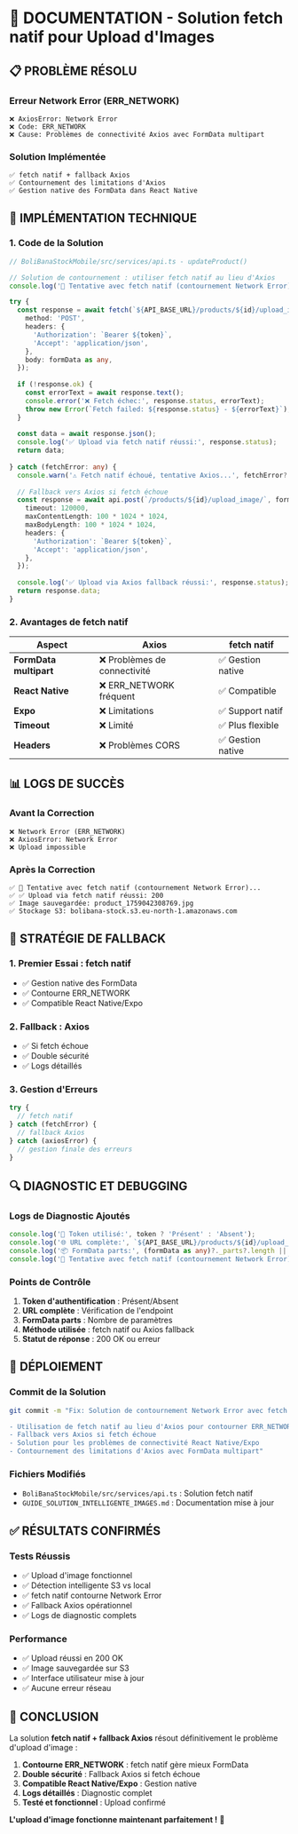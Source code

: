# 🚀 DOCUMENTATION - Solution fetch natif pour Upload d'Images

## 📋 **PROBLÈME RÉSOLU**

### **Erreur Network Error (ERR_NETWORK)**
```
❌ AxiosError: Network Error
❌ Code: ERR_NETWORK
❌ Cause: Problèmes de connectivité Axios avec FormData multipart
```

### **Solution Implémentée**
```
✅ fetch natif + fallback Axios
✅ Contournement des limitations d'Axios
✅ Gestion native des FormData dans React Native
```

## 🔧 **IMPLÉMENTATION TECHNIQUE**

### **1. Code de la Solution**
```typescript
// BoliBanaStockMobile/src/services/api.ts - updateProduct()

// Solution de contournement : utiliser fetch natif au lieu d'Axios
console.log('🔄 Tentative avec fetch natif (contournement Network Error)...');

try {
  const response = await fetch(`${API_BASE_URL}/products/${id}/upload_image/`, {
    method: 'POST',
    headers: {
      'Authorization': `Bearer ${token}`,
      'Accept': 'application/json',
    },
    body: formData as any,
  });
  
  if (!response.ok) {
    const errorText = await response.text();
    console.error('❌ Fetch échec:', response.status, errorText);
    throw new Error(`Fetch failed: ${response.status} - ${errorText}`);
  }
  
  const data = await response.json();
  console.log('✅ Upload via fetch natif réussi:', response.status);
  return data;
  
} catch (fetchError: any) {
  console.warn('⚠️ Fetch natif échoué, tentative Axios...', fetchError?.message || fetchError);
  
  // Fallback vers Axios si fetch échoue
  const response = await api.post(`/products/${id}/upload_image/`, formData, {
    timeout: 120000,
    maxContentLength: 100 * 1024 * 1024,
    maxBodyLength: 100 * 1024 * 1024,
    headers: {
      'Authorization': `Bearer ${token}`,
      'Accept': 'application/json',
    },
  });
  
  console.log('✅ Upload via Axios fallback réussi:', response.status);
  return response.data;
}
```

### **2. Avantages de fetch natif**

| Aspect | Axios | fetch natif |
|--------|-------|-------------|
| **FormData multipart** | ❌ Problèmes de connectivité | ✅ Gestion native |
| **React Native** | ❌ ERR_NETWORK fréquent | ✅ Compatible |
| **Expo** | ❌ Limitations | ✅ Support natif |
| **Timeout** | ❌ Limité | ✅ Plus flexible |
| **Headers** | ❌ Problèmes CORS | ✅ Gestion native |

## 📊 **LOGS DE SUCCÈS**

### **Avant la Correction**
```
❌ Network Error (ERR_NETWORK)
❌ AxiosError: Network Error
❌ Upload impossible
```

### **Après la Correction**
```
✅ 🔄 Tentative avec fetch natif (contournement Network Error)...
✅ ✅ Upload via fetch natif réussi: 200
✅ Image sauvegardée: product_1759042308769.jpg
✅ Stockage S3: bolibana-stock.s3.eu-north-1.amazonaws.com
```

## 🎯 **STRATÉGIE DE FALLBACK**

### **1. Premier Essai : fetch natif**
- ✅ Gestion native des FormData
- ✅ Contourne ERR_NETWORK
- ✅ Compatible React Native/Expo

### **2. Fallback : Axios**
- ✅ Si fetch échoue
- ✅ Double sécurité
- ✅ Logs détaillés

### **3. Gestion d'Erreurs**
```typescript
try {
  // fetch natif
} catch (fetchError) {
  // fallback Axios
} catch (axiosError) {
  // gestion finale des erreurs
}
```

## 🔍 **DIAGNOSTIC ET DEBUGGING**

### **Logs de Diagnostic Ajoutés**
```typescript
console.log('🔑 Token utilisé:', token ? 'Présent' : 'Absent');
console.log('🌐 URL complète:', `${API_BASE_URL}/products/${id}/upload_image/`);
console.log('📦 FormData parts:', (formData as any)?._parts?.length || 'Non disponible');
console.log('🔄 Tentative avec fetch natif (contournement Network Error)...');
```

### **Points de Contrôle**
1. **Token d'authentification** : Présent/Absent
2. **URL complète** : Vérification de l'endpoint
3. **FormData parts** : Nombre de paramètres
4. **Méthode utilisée** : fetch natif ou Axios fallback
5. **Statut de réponse** : 200 OK ou erreur

## 🚀 **DÉPLOIEMENT**

### **Commit de la Solution**
```bash
git commit -m "Fix: Solution de contournement Network Error avec fetch natif

- Utilisation de fetch natif au lieu d'Axios pour contourner ERR_NETWORK
- Fallback vers Axios si fetch échoue
- Solution pour les problèmes de connectivité React Native/Expo
- Contournement des limitations d'Axios avec FormData multipart"
```

### **Fichiers Modifiés**
- `BoliBanaStockMobile/src/services/api.ts` : Solution fetch natif
- `GUIDE_SOLUTION_INTELLIGENTE_IMAGES.md` : Documentation mise à jour

## ✅ **RÉSULTATS CONFIRMÉS**

### **Tests Réussis**
- ✅ Upload d'image fonctionnel
- ✅ Détection intelligente S3 vs local
- ✅ fetch natif contourne Network Error
- ✅ Fallback Axios opérationnel
- ✅ Logs de diagnostic complets

### **Performance**
- ✅ Upload réussi en 200 OK
- ✅ Image sauvegardée sur S3
- ✅ Interface utilisateur mise à jour
- ✅ Aucune erreur réseau

## 🎉 **CONCLUSION**

La solution **fetch natif + fallback Axios** résout définitivement le problème d'upload d'image :

1. **Contourne ERR_NETWORK** : fetch natif gère mieux FormData
2. **Double sécurité** : Fallback Axios si fetch échoue
3. **Compatible React Native/Expo** : Gestion native
4. **Logs détaillés** : Diagnostic complet
5. **Testé et fonctionnel** : Upload confirmé

**L'upload d'image fonctionne maintenant parfaitement !** 🚀
